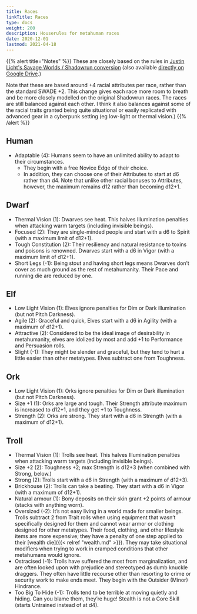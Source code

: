```yaml
--- 
title: Races 
linkTitle: Races
type: docs     
weight: 200 
description: Houserules for metahuman races
date: 2020-12-01
lastmod: 2021-04-18
--- 
```


{{% alert title="Notes" %}}
These are closely based on the rules in [Justin Licht's Savage Worlds / Shadowrun conversion](https://www.pegforum.com/forum/savage-worlds/savage-worlds-homebrew-conversions-discussion/38813-savage-worlds-shadowrun-5e-conversion) (also available [directly on Google Drive](https://drive.google.com/drive/folders/1NM0YIgb0tNVfZm_SjCxk9DL6QulkoVFi).)

Note that these are based around +4 racial attributes per race, rather than the standard SWADE +2. This change gives each race more room to breath and be more closely modelled on the original Shadowrun races. The races are still balanced against each other. I think it also balances against some of the racial traits granted being quite situational or easily replicated with advanced gear in a cyberpunk setting (eg low-light or thermal vision.)
{{% /alert %}}

## Human

* Adaptable (4): Humans seem to have an unlimited ability to adapt to their circumstances. 
  * They begin with a free Novice Edge of their choice. 
  * In addition, they can choose one of their Attributes to start at d6 rather than d4. Note that unlike other racial bonuses to Attributes, however, the maximum remains d12 rather than becoming d12+1.

## Dwarf

* Thermal Vision (1): Dwarves see heat. This halves Illumination penalties when attacking warm targets (including invisible beings).
* Focused (2): They are single-minded people and start with a d6 to Spirit (with a maximum limit of d12+1).
* Tough Constitution (2): Their resiliency and natural resistance to toxins and poisons is renowned. Dwarves start with a d6 in Vigor (with a maximum limit of d12+1).
* Short Legs (-1): Being stout and having short legs means Dwarves don’t cover as much ground as the rest of metahumanity. Their Pace and running die are reduced by one.

## Elf

* Low Light Vision (1): Elves ignore penalties for Dim or Dark illumination (but not Pitch Darkness).
* Agile (2): Graceful and quick, Elves start with a d6 in Agility (with a maximum of d12+1).
* Attractive (2): Considered to be the ideal image of desirability in metahumanity, elves are idolized by most and add +1 to Performance and Persuasion rolls.
* Slight (-1): They might be slender and graceful, but they tend to hurt a little easier than other metatypes. Elves subtract one from Toughness.

## Ork

* Low Light Vision (1): Orks ignore penalties for Dim or Dark illumination (but not Pitch Darkness).
* Size +1 (1): Orks are large and tough. Their Strength attribute maximum is increased to d12+1, and they get +1 to Toughness.
* Strength (2): Orks are strong. They start with a d6 in Strength (with a maximum of d12+1).

## Troll

* Thermal Vision (1): Trolls see heat. This halves Illumination penalties when attacking warm targets (including invisible beings).
* Size +2 (2): Toughness +2; max Strength is d12+3 (when combined with Strong, below.)
* Strong (2): Trolls start with a d6 in Strength (with a maximum of d12+3).
* Brickhouse (2): Trolls can take a beating. They start with a d6 in Vigor (with a maximum of d12+1).
* Natural armour (1): Bony deposits on their skin grant +2 points of armour (stacks with anything worn).
* Oversized (-2): It’s not easy living in a world made for smaller beings. Trolls subtract 2 from Trait rolls when using equipment that wasn’t specifically designed for them and cannot wear armor or clothing designed for other metatypes. Their food, clothing, and other lifestyle items are more expensive; they have a penalty of one step applied to their [wealth die]({{< relref "wealth.md" >}}). They may take situational modifiers when trying to work in cramped conditions that other metahumans would ignore.
* Ostracised (-1): Trolls have suffered the most from marginalization, and are often looked upon with prejudice and stereotyped as dumb knuckle draggers. They often have little recourse other than resorting to crime or security work to make ends meet. They begin with the Outsider (Minor) Hindrance.
* Too Big To Hide (-1): Trolls tend to be terrible at moving quietly and hiding. Can you blame them, they’re huge! Stealth is not a Core Skill (starts Untrained instead of at d4).